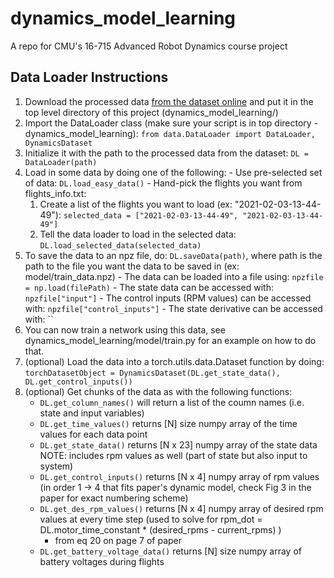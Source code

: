 # dynamics_model_learning
A repo for CMU's 16-715 Advanced Robot Dynamics course project

## Data Loader Instructions
  1. Download the processed data [from the dataset online](https://download.ifi.uzh.ch/rpg/NeuroBEM/) and put it in the top level directory of this project (dynamics_model_learning/)
  2. Import the DataLoader class (make sure your script is in top directory - dynamics_model_learning):
  `from data.DataLoader import DataLoader, DynamicsDataset`
  3. Initialize it with the path to the processed data from the dataset:
  `DL = DataLoader(path)`
  4. Load in some data by doing one of the following:
    - Use pre-selected set of data: `DL.load_easy_data()`
    - Hand-pick the flights you want from flights_info.txt:
      1. Create a list of the flights you want to load (ex: "2021-02-03-13-44-49"):
        `selected_data = ["2021-02-03-13-44-49", "2021-02-03-13-44-49"]`
      2. Tell the data loader to load in the selected data:
        `DL.load_selected_data(selected_data)`
  6. To save the data to an npz file, do: `DL.saveData(path)`, where path is the path to the file you want the data to be saved in (ex: model/train_data.npz)
    - The data can be loaded into a file using: `npzfile = np.load(filePath)`
    - The state data can be accessed with: `npzfile["input"]`
    - The control inputs (RPM values) can be accessed with: `npzfile["control_inputs"]`
    - The state derivative can be accessed with: ``
  7. You can now train a network using this data, see dynamics_model_learning/model/train.py for an example on how to do that.
  8. (optional) Load the data into a torch.utils.data.Dataset function by doing:
    `torchDatasetObject = DynamicsDataset(DL.get_state_data(),  DL.get_control_inputs())`
  9. (optional) Get chunks of the data as with the following functions:
      - `DL.get_column_names()` will return a list of the coumn names (i.e. state and input variables)
      - `DL.get_time_values()` returns [N] size numpy array of the time values for each data point
      - `DL.get_state_data()` returns [N x 23] numpy array of the state data
          NOTE: includes rpm values as well (part of state but also input to system)
      - `DL.get_control_inputs()` returns [N x 4] numpy array of rpm values (in order 1 -> 4 that fits paper's dynamic model, check Fig 3 in the paper for exact numbering scheme)
      - `DL.get_des_rpm_values()` returns [N x 4] numpy array of desired rpm values at every time step (used to solve for rpm_dot = DL.motor_time_constant * (desired_rpms - current_rpms) )
        - from eq 20 on page 7 of paper
      - `DL.get_battery_voltage_data()` returns [N] size numpy array of battery voltages during flights
